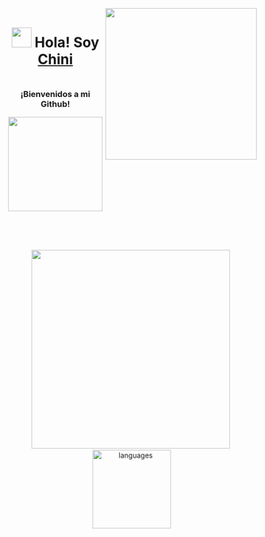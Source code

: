 <img src="https://user-images.githubusercontent.com/89086478/141215040-e15efe71-81f9-4f3f-89a3-889943efff71.gif" align="right" height="305" />
<!-- <p align="center"> -->
  <h1 align="center"><img src="https://media.giphy.com/media/hvRJCLFzcasrR4ia7z/giphy.gif" width="40px" /> Hola! Soy <b><a rel="nofollow noopener noreferrer" target="_blank" href="https://github.com/ChiniMarquez">Chini</a> </b></h1>
    <h3 align="center"><br>¡Bienvenidos a mi Github!<br></h3>
 <p align="center"><img src="https://user-images.githubusercontent.com/89086478/141312742-27d3704d-5106-4f08-b286-c4dfdd220f3e.png" width="190px" /></p>
  <br>



</p>


## 



##

<p align="center">
  <br>
<img src="https://github-readme-stats.vercel.app/api?username=ChiniMarquez&show_icons=true&count_private=true&theme=nightowl" width="400"/>&nbsp;<img src="https://github-readme-stats.vercel.app/api/top-langs/?username=ChiniMarquez&layout=compact&count_private=true&theme=nightowl" alt="languages" height="158"/>  
<br/> 
  </p>

